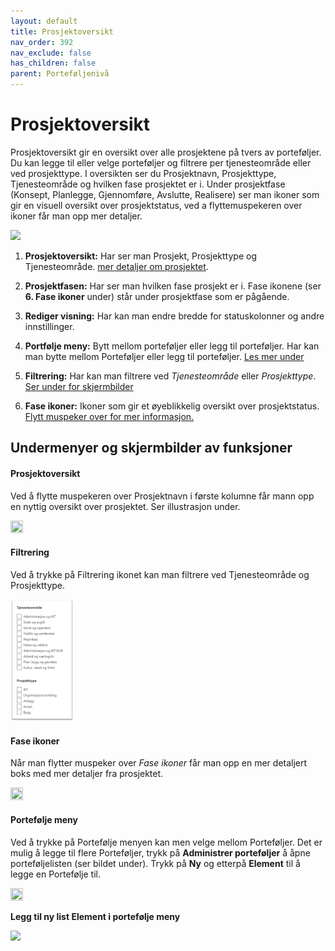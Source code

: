 ```yaml
---
layout: default
title: Prosjektoversikt
nav_order: 392
nav_exclude: false
has_children: false
parent: Porteføljenivå
---
```


  




# Prosjektoversikt

Prosjektoversikt gir en oversikt over alle prosjektene på tvers av porteføljer. Du kan legge til eller velge porteføljer og filtrere per tjenesteområde eller ved prosjekttype. I oversikten ser du Prosjektnavn, Prosjekttype, Tjenesteområde og hvilken fase prosjektet er i. Under prosjektfase (Konsept, Planlegge, Gjennomføre, Avslutte, Realisere) ser man ikoner som gir en visuell oversikt over prosjektstatus, ved a flyttemuspekeren over ikoner får man opp mer detaljer.


![](./media/prosjektoversikt.png)

1. **Prosjektoversikt:** Har ser man Prosjekt, Prosjekttype og Tjenesteområde. [mer detaljer om prosjektet](#prosjektoversikt-1).

2. **Prosjektfasen:** Har ser man hvilken fase prosjekt er i. Fase ikonene (ser **6. Fase ikoner** under) står under prosjektfase som er pågående.

3.  **Rediger visning:** Har kan man endre bredde for statuskolonner og andre innstillinger.
 
4. **Portfølje meny:** Bytt mellom porteføljer eller legg til porteføljer. Har kan man bytte mellom Porteføljer eller legg til porteføljer. [Les mer under](#portefølje-meny)

5. **Filtrering:** Har kan man filtrere ved *Tjenesteområde* eller *Prosjekttype*. [Ser under for skjermbilder](#filtrering-1)

6.  **Fase ikoner:** Ikoner som gir et øyeblikkelig oversikt over prosjektstatus. [Flytt muspeker over for mer informasjon.](#fase-ikoner)

## Undermenyer og skjermbilder av funksjoner
#### Prosjektoversikt
Ved å flytte muspekeren over Prosjektnavn i første kolumne får mann opp en nyttig oversikt over prosjektet. Ser illustrasjon under.

<img src = "./media/prosjektoversikt%20oversikt.png" width ="20%" height = "20%">                                       
                                      
#### Filtrering
Ved å trykke på Filtrering ikonet kan man filtrere ved Tjenesteområde og Prosjekttype.

<img src = "./media/33-ProsjektoversiktFiltrering.png" width ="20%" height = "20%"> 

#### Fase ikoner
Når man flytter muspeker over *Fase ikoner* får man opp en mer detaljert boks med mer detaljer fra prosjektet.

<img src = "./media/prosjektoversikt%20ikoner.png" width ="20%" height = "20%"> 

#### Portefølje meny
Ved å trykke på Portefølje menyen kan men velge mellom Porteføljer. Det er mulig å legge til flere Porteføljer, trykk på **Administrer porteføljer** å åpne porteføljelisten (ser bildet under). Trykk på **Ny** og etterpå **Element** til å legge en Portefølje til.

<img src = "./media/prosjektoversikt%20velg%20portfolje.png" width ="20%" height = "20%"> 

**Legg til ny list Element i portefølje meny**

![](./media/prosjektoversikt%20ny%20portfoljer.png)





